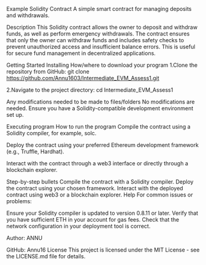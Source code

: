 Example Solidity Contract
A simple smart contract for managing deposits and withdrawals.

Description
This Solidity contract allows the owner to deposit and withdraw funds, as well as perform emergency withdrawals. The contract ensures that only the owner can withdraw funds and includes safety checks to prevent unauthorized access and insufficient balance errors. This is useful for secure fund management in decentralized applications.

Getting Started
Installing
How/where to download your program
1.Clone the repository from GitHub:
git clone https://github.com/Annu1603/Intermediate_EVM_Assess1.git

2.Navigate to the project directory:
cd Intermediate_EVM_Assess1


Any modifications needed to be made to files/folders
No modifications are needed. Ensure you have a Solidity-compatible development environment set up.

Executing program
How to run the program
Compile the contract using a Solidity compiler, for example, solc.

Deploy the contract using your preferred Ethereum development framework (e.g., Truffle, Hardhat).

Interact with the contract through a web3 interface or directly through a blockchain explorer.

Step-by-step bullets
Compile the contract with a Solidity compiler.
Deploy the contract using your chosen framework.
Interact with the deployed contract using web3 or a blockchain explorer.
Help
For common issues or problems:

Ensure your Solidity compiler is updated to version 0.8.11 or later.
Verify that you have sufficient ETH in your account for gas fees.
Check that the network configuration in your deployment tool is correct.

Author:
ANNU 


GitHub: Annu16
License
This project is licensed under the MIT License - see the LICENSE.md file for details.
